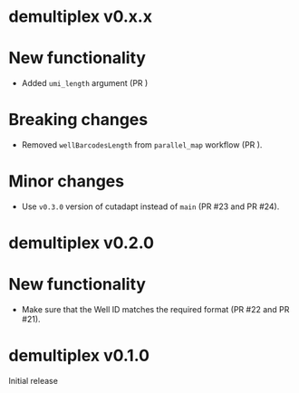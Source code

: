 # demultiplex v0.x.x

# New functionality

* Added `umi_length` argument (PR )

# Breaking changes

* Removed `wellBarcodesLength` from `parallel_map` workflow (PR ).

# Minor changes

* Use `v0.3.0` version of cutadapt instead of `main` (PR #23 and PR #24).

# demultiplex v0.2.0

# New functionality

* Make sure that the Well ID matches the required format (PR #22 and PR #21). 

# demultiplex v0.1.0

Initial release
